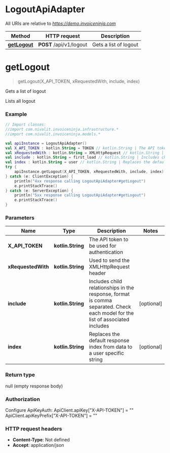 # LogoutApiAdapter

All URIs are relative to *https://demo.invoiceninja.com*

Method | HTTP request | Description
------------- | ------------- | -------------
[**getLogout**](LogoutApiAdapter.md#getLogout) | **POST** /api/v1/logout | Gets a list of logout


<a name="getLogout"></a>
# **getLogout**
> getLogout(X_API_TOKEN, xRequestedWith, include, index)

Gets a list of logout

Lists all logout

### Example
```kotlin
// Import classes:
//import com.nivalit.invoiceninja.infrastructure.*
//import com.nivalit.invoiceninja.models.*

val apiInstance = LogoutApiAdapter()
val X_API_TOKEN : kotlin.String = TOKEN // kotlin.String | The API token to be used for authentication
val xRequestedWith : kotlin.String = XMLHttpRequest // kotlin.String | Used to send the XMLHttpRequest header
val include : kotlin.String = first_load // kotlin.String | Includes child relationships in the response, format is comma separated. Check each model for the list of associated includes
val index : kotlin.String = user // kotlin.String | Replaces the default response index from data to a user specific string
try {
    apiInstance.getLogout(X_API_TOKEN, xRequestedWith, include, index)
} catch (e: ClientException) {
    println("4xx response calling LogoutApiAdapter#getLogout")
    e.printStackTrace()
} catch (e: ServerException) {
    println("5xx response calling LogoutApiAdapter#getLogout")
    e.printStackTrace()
}
```

### Parameters

Name | Type | Description  | Notes
------------- | ------------- | ------------- | -------------
 **X_API_TOKEN** | **kotlin.String**| The API token to be used for authentication |
 **xRequestedWith** | **kotlin.String**| Used to send the XMLHttpRequest header |
 **include** | **kotlin.String**| Includes child relationships in the response, format is comma separated. Check each model for the list of associated includes | [optional]
 **index** | **kotlin.String**| Replaces the default response index from data to a user specific string | [optional]

### Return type

null (empty response body)

### Authorization


Configure ApiKeyAuth:
    ApiClient.apiKey["X-API-TOKEN"] = ""
    ApiClient.apiKeyPrefix["X-API-TOKEN"] = ""

### HTTP request headers

 - **Content-Type**: Not defined
 - **Accept**: application/json

